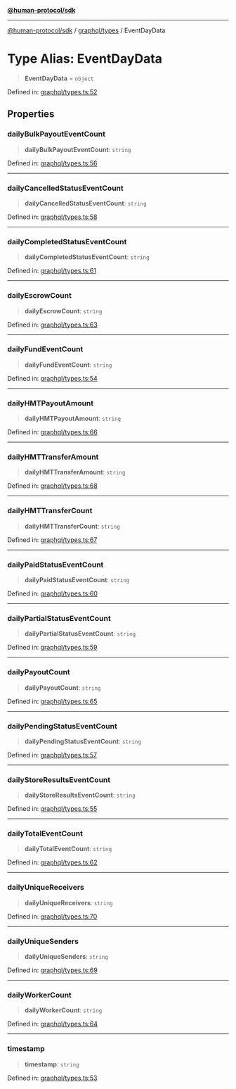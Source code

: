 [**@human-protocol/sdk**](../../../README.md)

***

[@human-protocol/sdk](../../../modules.md) / [graphql/types](../README.md) / EventDayData

# Type Alias: EventDayData

> **EventDayData** = `object`

Defined in: [graphql/types.ts:52](https://github.com/humanprotocol/human-protocol/blob/c6ab6b31903af39ac6b3e92bd60cecc017b01413/packages/sdk/typescript/human-protocol-sdk/src/graphql/types.ts#L52)

## Properties

### dailyBulkPayoutEventCount

> **dailyBulkPayoutEventCount**: `string`

Defined in: [graphql/types.ts:56](https://github.com/humanprotocol/human-protocol/blob/c6ab6b31903af39ac6b3e92bd60cecc017b01413/packages/sdk/typescript/human-protocol-sdk/src/graphql/types.ts#L56)

***

### dailyCancelledStatusEventCount

> **dailyCancelledStatusEventCount**: `string`

Defined in: [graphql/types.ts:58](https://github.com/humanprotocol/human-protocol/blob/c6ab6b31903af39ac6b3e92bd60cecc017b01413/packages/sdk/typescript/human-protocol-sdk/src/graphql/types.ts#L58)

***

### dailyCompletedStatusEventCount

> **dailyCompletedStatusEventCount**: `string`

Defined in: [graphql/types.ts:61](https://github.com/humanprotocol/human-protocol/blob/c6ab6b31903af39ac6b3e92bd60cecc017b01413/packages/sdk/typescript/human-protocol-sdk/src/graphql/types.ts#L61)

***

### dailyEscrowCount

> **dailyEscrowCount**: `string`

Defined in: [graphql/types.ts:63](https://github.com/humanprotocol/human-protocol/blob/c6ab6b31903af39ac6b3e92bd60cecc017b01413/packages/sdk/typescript/human-protocol-sdk/src/graphql/types.ts#L63)

***

### dailyFundEventCount

> **dailyFundEventCount**: `string`

Defined in: [graphql/types.ts:54](https://github.com/humanprotocol/human-protocol/blob/c6ab6b31903af39ac6b3e92bd60cecc017b01413/packages/sdk/typescript/human-protocol-sdk/src/graphql/types.ts#L54)

***

### dailyHMTPayoutAmount

> **dailyHMTPayoutAmount**: `string`

Defined in: [graphql/types.ts:66](https://github.com/humanprotocol/human-protocol/blob/c6ab6b31903af39ac6b3e92bd60cecc017b01413/packages/sdk/typescript/human-protocol-sdk/src/graphql/types.ts#L66)

***

### dailyHMTTransferAmount

> **dailyHMTTransferAmount**: `string`

Defined in: [graphql/types.ts:68](https://github.com/humanprotocol/human-protocol/blob/c6ab6b31903af39ac6b3e92bd60cecc017b01413/packages/sdk/typescript/human-protocol-sdk/src/graphql/types.ts#L68)

***

### dailyHMTTransferCount

> **dailyHMTTransferCount**: `string`

Defined in: [graphql/types.ts:67](https://github.com/humanprotocol/human-protocol/blob/c6ab6b31903af39ac6b3e92bd60cecc017b01413/packages/sdk/typescript/human-protocol-sdk/src/graphql/types.ts#L67)

***

### dailyPaidStatusEventCount

> **dailyPaidStatusEventCount**: `string`

Defined in: [graphql/types.ts:60](https://github.com/humanprotocol/human-protocol/blob/c6ab6b31903af39ac6b3e92bd60cecc017b01413/packages/sdk/typescript/human-protocol-sdk/src/graphql/types.ts#L60)

***

### dailyPartialStatusEventCount

> **dailyPartialStatusEventCount**: `string`

Defined in: [graphql/types.ts:59](https://github.com/humanprotocol/human-protocol/blob/c6ab6b31903af39ac6b3e92bd60cecc017b01413/packages/sdk/typescript/human-protocol-sdk/src/graphql/types.ts#L59)

***

### dailyPayoutCount

> **dailyPayoutCount**: `string`

Defined in: [graphql/types.ts:65](https://github.com/humanprotocol/human-protocol/blob/c6ab6b31903af39ac6b3e92bd60cecc017b01413/packages/sdk/typescript/human-protocol-sdk/src/graphql/types.ts#L65)

***

### dailyPendingStatusEventCount

> **dailyPendingStatusEventCount**: `string`

Defined in: [graphql/types.ts:57](https://github.com/humanprotocol/human-protocol/blob/c6ab6b31903af39ac6b3e92bd60cecc017b01413/packages/sdk/typescript/human-protocol-sdk/src/graphql/types.ts#L57)

***

### dailyStoreResultsEventCount

> **dailyStoreResultsEventCount**: `string`

Defined in: [graphql/types.ts:55](https://github.com/humanprotocol/human-protocol/blob/c6ab6b31903af39ac6b3e92bd60cecc017b01413/packages/sdk/typescript/human-protocol-sdk/src/graphql/types.ts#L55)

***

### dailyTotalEventCount

> **dailyTotalEventCount**: `string`

Defined in: [graphql/types.ts:62](https://github.com/humanprotocol/human-protocol/blob/c6ab6b31903af39ac6b3e92bd60cecc017b01413/packages/sdk/typescript/human-protocol-sdk/src/graphql/types.ts#L62)

***

### dailyUniqueReceivers

> **dailyUniqueReceivers**: `string`

Defined in: [graphql/types.ts:70](https://github.com/humanprotocol/human-protocol/blob/c6ab6b31903af39ac6b3e92bd60cecc017b01413/packages/sdk/typescript/human-protocol-sdk/src/graphql/types.ts#L70)

***

### dailyUniqueSenders

> **dailyUniqueSenders**: `string`

Defined in: [graphql/types.ts:69](https://github.com/humanprotocol/human-protocol/blob/c6ab6b31903af39ac6b3e92bd60cecc017b01413/packages/sdk/typescript/human-protocol-sdk/src/graphql/types.ts#L69)

***

### dailyWorkerCount

> **dailyWorkerCount**: `string`

Defined in: [graphql/types.ts:64](https://github.com/humanprotocol/human-protocol/blob/c6ab6b31903af39ac6b3e92bd60cecc017b01413/packages/sdk/typescript/human-protocol-sdk/src/graphql/types.ts#L64)

***

### timestamp

> **timestamp**: `string`

Defined in: [graphql/types.ts:53](https://github.com/humanprotocol/human-protocol/blob/c6ab6b31903af39ac6b3e92bd60cecc017b01413/packages/sdk/typescript/human-protocol-sdk/src/graphql/types.ts#L53)
